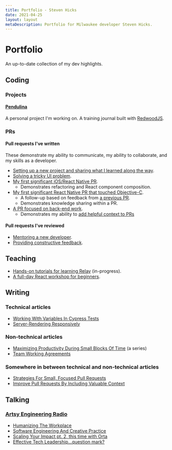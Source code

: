 ```yaml
---
title: Portfolio - Steven Hicks
date: 2021-04-25
layout: layout
metaDescription: Portfolio for Milwaukee developer Steven Hicks.
---
```


# Portfolio

An up-to-date collection of my dev highlights.

## Coding
### Projects

#### [Pendulina](https://github.com/pepopowitz/pendulina)

A personal project I'm working on. A training journal built with [RedwoodJS](https://redwoodjs.com/).

### PRs
#### Pull requests I've written

These demonstrate my ability to communicate, my ability to collaborate, and my skills as a developer.

- [Setting up a new project and sharing what I learned along the way](https://github.com/artsy/relay-workshop/pull/1).
- [Solving a tricky UI problem](https://github.com/artsy/reaction/pull/2698).
- [My first significant iOS/React Native PR](https://github.com/artsy/eigen/pull/3316).
  - Demonstrates refactoring and React component composition.
- [My first significant React Native PR that touched Objective-C](https://github.com/artsy/eigen/pull/3437).
	- A follow-up based on feedback from [a previous PR](https://github.com/artsy/eigen/pull/3400).
	- Demonstrates knowledge sharing within a PR.
- [A PR focused on back-end work](https://github.com/artsy/convection/pull/466).
  - Demonstrates my ability to [add helpful context to PRs](https://artsy.github.io/blog/2020/08/11/improve-pull-requests-by-including-valuable-context/)

#### Pull requests I've reviewed

- [Mentoring a new developer](https://github.com/artsy/reaction/pull/2644#pullrequestreview-269960932).
- [Providing constructive feedback](https://github.com/artsy/eigen/pull/3784#pullrequestreview-481902214).

## Teaching 

- [Hands-on tutorials for learning Relay](https://github.com/artsy/relay-workshop) (in-progress).
- [A full-day React workshop for beginners](https://www.stevenhicks.me/workshops/building-your-first-react-app/).

## Writing
### Technical articles
- [Working With Variables In Cypress Tests](https://www.stevenhicks.me/blog/2020/02/working-with-variables-in-cypress-tests/)
- [Server-Rendering Responsively](https://artsy.github.io/blog/2019/05/24/server-rendering-responsively/)

### Non-technical articles
- [Maximizing Productivity During Small Blocks Of Time](https://www.stevenhicks.me/blog/2021/02/maximizing-productivity/) (a series)
- [Team Working Agreements](https://artsy.github.io/blog/2020/04/01/team-working-agreements/)

### Somewhere in between technical and non-technical articles

- [Strategies For Small, Focused Pull Requests](https://artsy.github.io/blog/2021/03/09/strategies-for-small-focused-pull-requests/)
- [Improve Pull Requests By Including Valuable Context](https://artsy.github.io/blog/2020/08/11/improve-pull-requests-by-including-valuable-context/)
  
## Talking
### [Artsy Engineering Radio](https://www.buzzsprout.com/1781859/)

- [Humanizing The Workplace](https://www.buzzsprout.com/1781859/8600736-19-humanizing-the-workplace)
- [Software Engineering And Creative Practice](https://www.buzzsprout.com/1781859/8549216-6-software-engineering-and-creative-practice)
- [Scaling Your Impact pt. 2, this time with Orta](https://www.buzzsprout.com/1781859/8549218-8-scaling-your-impact-pt-2-this-time-with-orta)
- [Effective Tech Leadership...question mark?](https://www.buzzsprout.com/1781859/8549223-13-effective-tech-leadership-question-mark)
